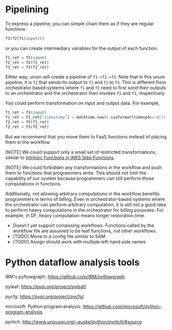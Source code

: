 # Pipelining

To express a pipeline, you can simple chain them as if they are regular functions:

```python
f3(f2(f1(input)))
```

or you can create intermediary variables for the output of each function:

```python
f1_ret = f1(input)
f2_ret = f2(f1_ret)
f3_ret = f3(f2_ret)
```

Either way, unum will create a pipeline of `f1->f2->f3`. Note that in this
unum pipeline, it is `f1` that sends its output to `f2` and `f2` to `f3`. This
is different from orchestrator based systems where `f1` and `f2` need to first
send their outputs to an orchestrator and the orchestrator then invokes `f2`
and `f3`, respectively.

You could perform transformation on input and output data. For example,

```python
f1_ret = f1(input)
f1_ret = f1_ret["timestamp"] = datetime.now().isoformat(timespec='milliseconds')
f2_ret = f2(f1_ret)
f3_ret = f3(f2_ret)
```

But we recommend that you move them to FaaS functions instead of placing them
in the workflow.

[NOTE] We could support only a small set of restricted transformations,
similar to [Intrinsic Functions in AWS Step
Functions](https://states-language.net/spec.html#intrinsic-functions).

[NOTE] We could forbidden any transformations in the workflow and push them to
functions that programmers write. This should not limit the capability of our
system because programmers can still perform those computations in functions. 

Additionally, not allowing arbitrary computations in the workflow benefits
programmers in terms of billing. Even in orchestrator-based systems where the
orchestrator can perform arbitrary computation, it is still not a good idea to
perform heavy computations in the orchestrator for billing purposes. For
example, in DF, heavy computation means longer restoration time.




* Doesn't yet support composing workflows. Functions called by the workflow
  file are assumed to be leaf functions, not other workflows.
* [TODO] Move to a config file similar to SAM.
* [TODO] Assign should work with multiple left-hand side names


# Python dataflow analysis tools

IBM's pyflowgraph: https://github.com/IBM/pyflowgraph

pyleaf: https://pypi.org/project/pyleaf/

pycfg: https://pypi.org/project/pycfg/

microsoft: Python program analysis: https://github.com/microsoft/python-program-analysis

pyntch: http://www.unixuser.org/~euske/python/pyntch/#source
